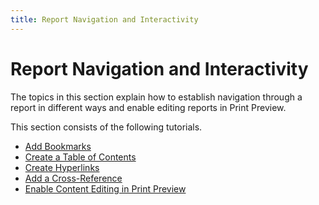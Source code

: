 ```yaml
---
title: Report Navigation and Interactivity
---
```

# Report Navigation and Interactivity
The topics in this section explain how to establish navigation through a report in different ways and enable editing reports in Print Preview.

This section consists of the following tutorials.
* [Add Bookmarks](../../../../../interface-elements-for-desktop/articles/report-designer/report-designer-for-winforms/create-reports/report-navigation-and-interactivity-/add-bookmarks.md)
* [Create a Table of Contents](../../../../../interface-elements-for-desktop/articles/report-designer/report-designer-for-winforms/create-reports/report-navigation-and-interactivity-/create-a-table-of-contents.md)
* [Create Hyperlinks](../../../../../interface-elements-for-desktop/articles/report-designer/report-designer-for-winforms/create-reports/report-navigation-and-interactivity-/create-hyperlinks.md)
* [Add a Cross-Reference](../../../../../interface-elements-for-desktop/articles/report-designer/report-designer-for-winforms/create-reports/report-navigation-and-interactivity-/add-a-cross-reference.md)
* [Enable Content Editing in Print Preview](../../../../../interface-elements-for-desktop/articles/report-designer/report-designer-for-winforms/create-reports/report-navigation-and-interactivity-/enable-content-editing-in-print-preview.md)